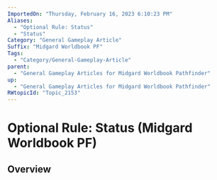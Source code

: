 ```yaml
---
ImportedOn: "Thursday, February 16, 2023 6:10:23 PM"
Aliases:
  - "Optional Rule: Status"
  - "Status"
Category: "General Gameplay Article"
Suffix: "Midgard Worldbook PF"
Tags:
  - "Category/General-Gameplay-Article"
parent:
  - "General Gameplay Articles for Midgard Worldbook Pathfinder"
up:
  - "General Gameplay Articles for Midgard Worldbook Pathfinder"
RWtopicId: "Topic_2153"
---
```

# Optional Rule: Status (Midgard Worldbook PF)
## Overview
